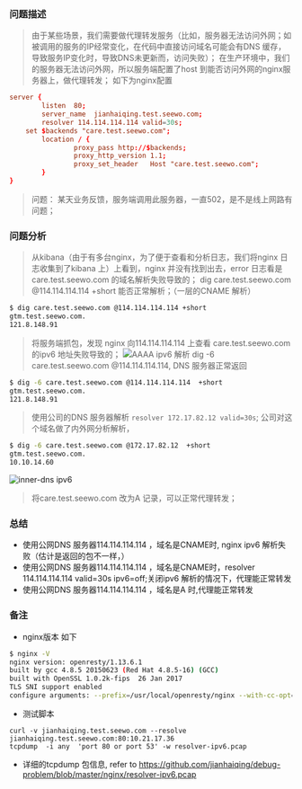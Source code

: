 ### 问题描述

> 由于某些场景，我们需要做代理转发服务（比如，服务器无法访问外网；如被调用的服务的IP经常变化，在代码中直接访问域名可能会有DNS 缓存，导致服务IP变化时，导致DNS未更新而，访问失败）；
> 在生产环境中，我们的服务器无法访问外网，所以服务端配置了host 到能否访问外网的nginx服务器上，做代理转发； 如下为nginx配置

```conf
server {
        listen  80;
        server_name  jianhaiqing.test.seewo.com;
        resolver 114.114.114.114 valid=30s;
	set $backends "care.test.seewo.com";
        location / {
                proxy_pass http://$backends;
                proxy_http_version 1.1;
                proxy_set_header   Host "care.test.seewo.com";
        }
}
```

> 问题： 某天业务反馈，服务端调用此服务器，一直502，是不是线上网路有问题；

### 问题分析

> 从kibana（由于有多台nginx，为了便于查看和分析日志，我们将nginx 日志收集到了kibana 上）上看到，nginx 并没有找到出去，error 日志看是 care.test.seewo.com 的域名解析失败导致的；
> dig care.test.seewo.com @114.114.114.114 +short 能否正常解析；（一层的CNAME 解析）
``` bash
$ dig care.test.seewo.com @114.114.114.114 +short
gtm.test.seewo.com.
121.8.148.91
```
> 将服务端抓包，发现 nginx 向114.114.114.114 上查看 care.test.seewo.com 的ipv6 地址失败导致的；
![AAAA ipv6 解析](https://ws2.sinaimg.cn/large/006tKfTcgy1g0wl7z98l6j31h609r7b6.jpg)
> dig -6 care.test.seewo.com @114.114.114.114, DNS 服务器正常返回
``` bash
$ dig -6 care.test.seewo.com @114.114.114.114  +short
gtm.test.seewo.com.
121.8.148.91
```
> 使用公司的DNS 服务器解析 `resolver 172.17.82.12 valid=30s`; 公司对这个域名做了内外网分析解析，
``` bash
$ dig -6 care.test.seewo.com @172.17.82.12  +short
gtm.test.seewo.com.
10.10.14.60
```
![inner-dns ipv6](https://ws4.sinaimg.cn/large/006tKfTcgy1g0wqfmzobuj32y70o4x6p.jpg)

> 将care.test.seewo.com 改为A 记录，可以正常代理转发；

### 总结

+ 使用公网DNS 服务器114.114.114.114 ，域名是CNAME时, nginx ipv6 解析失败（估计是返回的包不一样，）
+ 使用公网DNS 服务器114.114.114.114 ，域名是CNAME时，resolver 114.114.114.114 valid=30s ipv6=off;关闭ipv6 解析的情况下，代理能正常转发
+ 使用公网DNS 服务器114.114.114.114 ，域名是A 时,代理能正常转发


### 备注

+ nginx版本 如下
``` bash
$ nginx -V
nginx version: openresty/1.13.6.1
built by gcc 4.8.5 20150623 (Red Hat 4.8.5-16) (GCC)
built with OpenSSL 1.0.2k-fips  26 Jan 2017
TLS SNI support enabled
configure arguments: --prefix=/usr/local/openresty/nginx --with-cc-opt='-O2 -O2 -g -pipe -Wp,-D_FORTIFY_SOURCE=2 -fexceptions -fstack-protector --param=ssp-buffer-size=4 -m64 -mtune=generic' --add-module=../ngx_devel_kit-0.3.0 --add-module=../echo-nginx-module-0.61 --add-module=../xss-nginx-module-0.05 --add-module=../ngx_coolkit-0.2rc3 --add-module=../set-misc-nginx-module-0.31 --add-module=../form-input-nginx-module-0.12 --add-module=../encrypted-session-nginx-module-0.07 --add-module=../srcache-nginx-module-0.31 --add-module=../ngx_lua-0.10.11 --add-module=../ngx_lua_upstream-0.07 --add-module=../headers-more-nginx-module-0.33 --add-module=../array-var-nginx-module-0.05 --add-module=../memc-nginx-module-0.18 --add-module=../redis2-nginx-module-0.14 --add-module=../redis-nginx-module-0.3.7 --add-module=../rds-json-nginx-module-0.15 --add-module=../rds-csv-nginx-module-0.08 --add-module=../ngx_stream_lua-0.0.3 --with-ld-opt=-Wl,-rpath,/usr/local/openresty/luajit/lib --conf-path=/usr/local/nginx/nginx.conf --error-log-path=/usr/local/nginx/log/error.log --http-log-path=/usr/local/nginx/log/access.log --pid-path=/var/run/nginx.pid --lock-path=/var/run/nginx.lock --http-client-body-temp-path=/var/cache/nginx/client_temp --http-proxy-temp-path=/var/cache/nginx/proxy_temp --http-fastcgi-temp-path=/var/cache/nginx/fastcgi_temp --http-uwsgi-temp-path=/var/cache/nginx/uwsgi_temp --http-scgi-temp-path=/var/cache/nginx/scgi_temp --user=nginx --group=nginx --with-http_ssl_module --with-http_realip_module --with-http_addition_module --with-http_sub_module --with-http_dav_module --with-http_flv_module --with-http_mp4_module --with-http_gunzip_module --with-http_gzip_static_module --with-http_random_index_module --with-http_secure_link_module --with-http_stub_status_module --with-http_auth_request_module --with-mail --with-stream --with-mail_ssl_module --with-file-aio --with-ipv6 --add-module=/usr/local/src/nginx-upsync/nginx-upsync-module --add-module=/usr/local/src/ngx_cache_purge-2.3 --add-module=/usr/local/src/nginx-goodies-nginx-sticky-module-ng-08a395c66e42 --with-http_v2_module --with-stream_ssl_module --with-stream --with-stream_ssl_module
```

+ 测试脚本
```
curl -v jianhaiqing.test.seewo.com --resolve jianhaiqing.test.seewo.com:80:10.21.17.36
tcpdump  -i any  'port 80 or port 53' -w resolver-ipv6.pcap
```
+ 详细的tcpdump 包信息, refer to https://github.com/jianhaiqing/debug-problem/blob/master/nginx/resolver-ipv6.pcap

